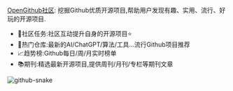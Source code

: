 [OpenGithub社区](https://open.itc.cn/): 挖掘Github优质开源项目,帮助用户发现有趣、实用、流行、好玩的开源项目.
- 🤝社区任务:社区互动提升自身的开源项目⭐
- 🌋热门仓库:最新的AI/ChatGPT/算法/工具...流行Github项目推荐
- 📈趋势榜:Github每日/周/月实时榜单
- 📚期刊:精选最新开源项目,提供周刊/月刊/专栏等期刊文章 

<picture>
  <source media="(prefers-color-scheme: dark)" srcset="https://cdn.jsdelivr.net/gh/OpenGithubs/OpenGithubs/profile-snake-contrib/github-contribution-grid-snake-dark.svg" />
  <source media="(prefers-color-scheme: light)" srcset="https://cdn.jsdelivr.net/gh/OpenGithubs/OpenGithubs/profile-snake-contrib/github-contribution-grid-snake.svg" />
  <img alt="github-snake" src="https://cdn.jsdelivr.net/gh/OpenGithubs/OpenGithubs/profile-snake-contrib/github-contribution-grid-snake-dark.svg" />
</picture>
